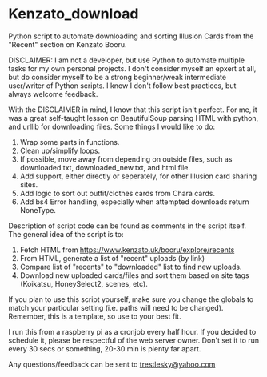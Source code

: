 # Kenzato_download
Python script to automate downloading and sorting Illusion Cards from the "Recent" section on Kenzato Booru. 

DISCLAIMER: I am not a developer, but use Python to automate multiple tasks for my own personal projects. I don't consider myself an epxert at all, but do consider myself to be a strong beginner/weak intermediate user/writer of Python scripts. I know I don't follow best practices, but always welcome feedback. 

With the DISCLAIMER in mind, I know that this script isn't perfect. For me, it was a great self-taught lesson on BeautifulSoup parsing HTML with python, and urllib for downloading files.  Some things I would like to do:

1) Wrap some parts in functions.
2) Clean up/simplify loops.
3) If possible, move away from depending on outside files, such as downloaded.txt, downloaded_new.txt, and html file. 
4) Add support, either directly or seperately, for other Illusion card sharing sites.
5) Add logic to sort out outfit/clothes cards from Chara cards.
6) Add bs4 Error handling, especially when attempted downloads return NoneType.

Description of script code can be found as comments in the script itself. The general idea of the script is to:

1) Fetch HTML from https://www.kenzato.uk/booru/explore/recents
2) From HTML, generate a list of "recent" uploads (by link)
3) Compare list of "recents" to "downloaded" list to find new uploads.
4) Download new uploaded cards/files and sort them based on site tags (Koikatsu, HoneySelect2, scenes, etc). 

If you plan to use this script yourself, make sure you change the globals to match your particular setting (i.e. paths will need to be changed). Remember, this is a template, so use to your best fit. 

I run this from a raspberry pi as a cronjob every half hour. If you decided to schedule it, please be respectful of the web server owner. Don't set it to run every 30 secs or something, 20-30 min is plenty far apart. 

Any questions/feedback can be sent to trestlesky@yahoo.com
